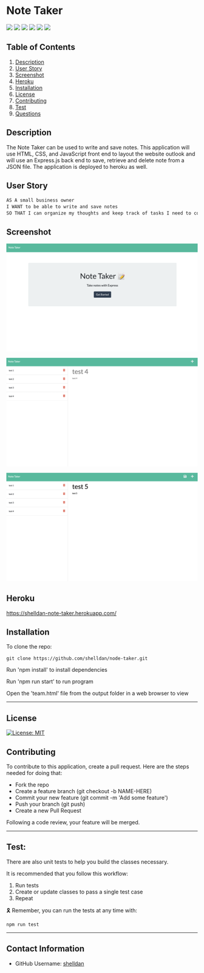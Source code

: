 # Note Taker

<p>
    <img src="https://img.shields.io/badge/-HTML-red" />
    <img src="https://img.shields.io/badge/-CSS-lightgrey" />
    <img src="https://img.shields.io/badge/-JavaScript-purple" />
    <img src="https://img.shields.io/badge/-Node-green" />
    <img src="https://img.shields.io/badge/-Express-blue" />
    <img src="https://img.shields.io/badge/-npm-yellow" />
</p>


## Table of Contents
1. [Description](#description)
2. [User Story](#user-story)
3. [Screenshot](#screenshot)
4. [Heroku](#heroku)
5. [Installation](#installation)
6. [License](#license)
7. [Contributing](#contributing)
8. [Test](#test)
9. [Questions](#contact-information)

## Description
The Note Taker can be used to write and save notes. This application will use HTML, CSS, and JavaScript front end to layout the website outlook and will use an Express.js back end to save, retrieve and delete note from a JSON file. The application is deployed to heroku as well. 


## User Story
```md
AS A small business owner
I WANT to be able to write and save notes
SO THAT I can organize my thoughts and keep track of tasks I need to complete
```

## Screenshot
![](images/note-taker-homepage.png)

![](images/note-taker-retrieve.png)

![](images/note-taker-post.png)



## Heroku
https://shelldan-note-taker.herokuapp.com/

## Installation
To clone the repo:
```
git clone https://github.com/shelldan/node-taker.git
``` 
Run 'npm install' to install dependencies

Run 'npm run start' to run program

Open the 'team.html' file from the output folder in a web browser to view

---

## License
[![License: MIT](https://img.shields.io/badge/License-MIT-blue.svg)](https://opensource.org/licenses/MIT) 

## Contributing 
To contribute to this application, create a pull request.
Here are the steps needed for doing that:
- Fork the repo
- Create a feature branch (git checkout -b NAME-HERE)
- Commit your new feature (git commit -m 'Add some feature')
- Push your branch (git push)
- Create a new Pull Request

Following a code review, your feature will be merged.

---

## Test:
There are also unit tests to help you build the classes necessary.

It is recommended that you follow this workflow:

1. Run tests
2. Create or update classes to pass a single test case
3. Repeat

🎗 Remember, you can run the tests at any time with:


    npm run test

---

## Contact Information
* GitHub Username: [shelldan](https://github.com/shelldan)
